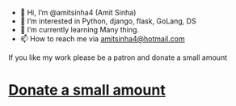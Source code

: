 - 👋 Hi, I’m @amitsinha4 (Amit Sinha)
- 👀 I’m interested in Python, django, flask, GoLang, DS
- 🌱 I’m currently learning Many thing.
- 📫 How to reach me via amitsinha4@hotmail.com




If you like my work please be a patron and donate a small amount
# [Donate a small amount](https://rzp.io/l/OdoSAr4)
<!---
amitsinha4/amitsinha4 is a ✨ special ✨ repository because its `README.md` (this file) appears on your GitHub profile.
You can click the Preview link to take a look at your changes.
--->
